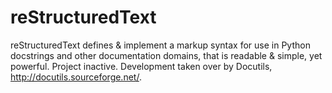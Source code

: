 # reStructuredText
reStructuredText defines &amp; implement a markup syntax for use in Python docstrings and other documentation domains, that is readable &amp; simple, yet powerful. Project inactive. Development taken over by Docutils, http://docutils.sourceforge.net/.
